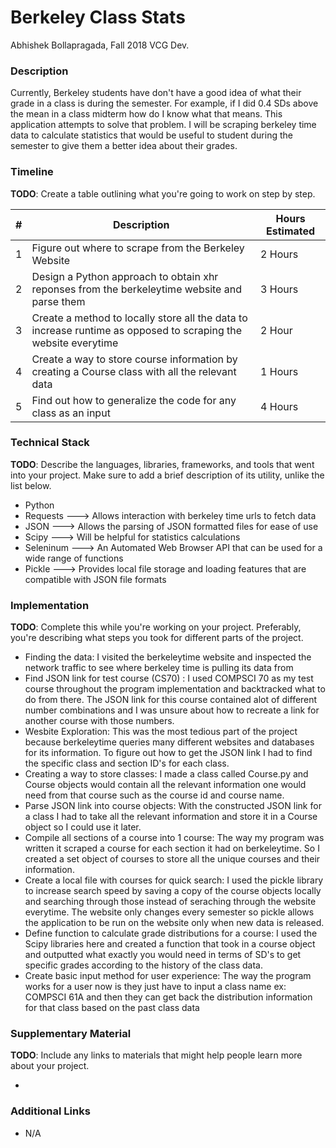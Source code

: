 # Berkeley Class Stats
Abhishek Bollapragada, Fall 2018 VCG Dev.

### Description

Currently, Berkeley students have don't have a good idea of what their grade in a class is during the semester. For example, if I did 0.4 SDs above the mean in a class midterm how do I know what that means. This application attempts to solve that problem. I will be scraping berkeley time data to calculate statistics that would be useful to student during the semester to give them a better idea about their grades. 

### Timeline
**TODO**: Create a table outlining what you're going to work on step by step.

| # | Description   | Hours Estimated | 
| - | ------------- | --------------- | 
| 1 | Figure out where to scrape from the Berkeley Website | 2 Hours | 
| 2 | Design a Python approach to obtain xhr reponses from the berkeleytime website and parse them | 3 Hours |  
| 3 | Create a method to locally store all the data to increase runtime as opposed to scraping the website everytime | 2 Hour |
| 4 | Create a way to store course information by creating a Course class with all the relevant data | 1 Hours | 
| 5 | Find out how to generalize the code for any class as an input | 4 Hours |

### Technical Stack
**TODO**: Describe the languages, libraries, frameworks, and tools that went into your project. Make sure to add a brief description of its utility, unlike the list below.

* Python
* Requests ---> Allows interaction with berkeley time urls to fetch data
* JSON ---> Allows the parsing of JSON formatted files for ease of use
* Scipy ---> Will be helpful for statistics calculations
* Seleninum ---> An Automated Web Browser API that can be used for a wide range of functions
* Pickle ---> Provides local file storage and loading features that are compatible with JSON file formats 

### Implementation
**TODO**: Complete this while you're working on your project. Preferably, you're describing what steps you took for different parts of the project.

* Finding the data: I visited the berkeleytime website and inspected the network traffic to see where berkeley time is pulling its data from
* Find JSON link for test course (CS70) : I used COMPSCI 70 as my test course throughout the program implementation and backtracked what to do from there. The JSON link for this course contained alot of different number combinations and I was unsure about how to recreate a link for another course with those numbers.
* Wesbite Exploration: This was the most tedious part of the project because berkeleytime queries many different websites and databases for its information. To figure out how to get the JSON link I had to find the specific class and section ID's for each class.
* Creating a way to store classes: I made a class called Course.py and Course objects would contain all the relevant information one would need from that course such as the course id and course name.
* Parse JSON link into course objects: With the constructed JSON link for a class I had to take all the relevant information and store it in a Course object so I could use it later.
* Compile all sections of a course into 1 course: The way my program was written it scraped a course for each section it had on berkeleytime. So I created a set object of courses to store all the unique courses and their information. 
* Create a local file with courses for quick search: I used the pickle library to increase search speed by saving a copy of the course objects locally and searching through those instead of seraching through the website everytime. The website only changes every semester so pickle allows the application to be run on the website only when new data is released.
* Define function to calculate grade distributions for a course: I used the Scipy libraries here and created a function that took in a course object and outputted what exactly you would need in terms of SD's to get specific grades according to the history of the class data.
* Create basic input method for user experience: The way the program works for a user now is they just have to input a class name ex: COMPSCI 61A and then they can get back the distribution information for that class based on the past class data 

### Supplementary Material
**TODO**: Include any links to materials that might help people learn more about your project.

* 

### Additional Links
* N/A
